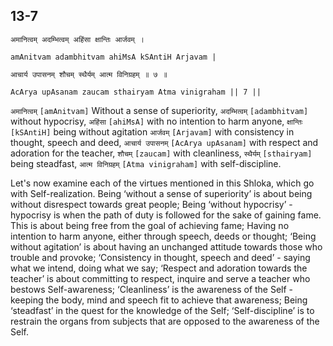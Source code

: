 ## 13-7


```shloka-sa
अमानित्वम् अदम्भित्वम् अहिंसा क्षान्तिः आर्जवम् ।
```
```shloka-sa-hk
amAnitvam adambhitvam ahiMsA kSAntiH Arjavam |
```
```shloka-sa
आचार्य उपासनम् शौचम् स्थैर्यम् आत्म विनिग्रहम् ॥ ७ ॥
```
```shloka-sa-hk
AcArya upAsanam zaucam sthairyam Atma vinigraham || 7 ||
```

`अमानित्वम्` `[amAnitvam]` Without a sense of superiority, `अदम्भित्वम्` `[adambhitvam]` without hypocrisy, `अहिंसा` `[ahiMsA]` with no intention to harm anyone, `क्षान्तिः` `[kSAntiH]` being without agitation `आर्जवम्` `[Arjavam]` with consistency in thought, speech and deed, `आचार्य उपासनम्` `[AcArya upAsanam]` with respect and adoration for the teacher, `शौचम्` `[zaucam]` with cleanliness, `स्थैर्यम्` `[sthairyam]` being steadfast, `आत्म विनिग्रहम्` `[Atma vinigraham]` with self-discipline.

Let's now examine each of the virtues mentioned in this Shloka, which go with Self-realization.
Being ‘without a sense of superiority’ is about being without disrespect towards great people; 
Being ‘without hypocrisy’ - hypocrisy is when the path of duty is followed for the sake of gaining fame. This is about being free from the goal of achieving fame; 
Having no intention to harm anyone, either through speech, deeds or thought; 
‘Being without agitation’ is about having an unchanged attitude towards those who trouble and provoke; 
‘Consistency in thought, speech and deed’ - saying what we intend, doing what we say; 
‘Respect and adoration towards the teacher’ is about committing to respect, inquire and serve a teacher who bestows Self-awareness;
‘Cleanliness’ is the awareness of the Self - keeping the body, mind and speech fit to achieve that awareness; 
Being ‘steadfast’ in the quest for the knowledge of the Self; 
‘Self-discipline’ is to restrain the organs from subjects that are opposed to the awareness of the Self.

